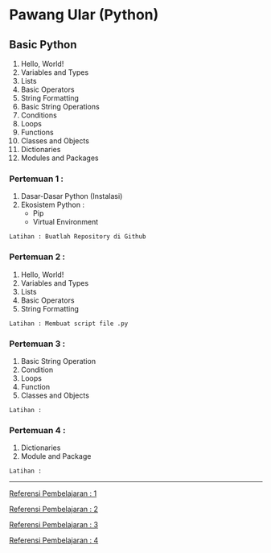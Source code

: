 # Pawang Ular (Python)


## Basic Python
1. Hello, World!
2. Variables and Types
3. Lists
4. Basic Operators
5. String Formatting
6. Basic String Operations
7. Conditions
8. Loops
9. Functions
10. Classes and Objects
11. Dictionaries
12. Modules and Packages


### Pertemuan 1 : 
  1. Dasar-Dasar Python (Instalasi)
  2. Ekosistem Python :
      - Pip
      - Virtual Environment
      
  `Latihan : Buatlah Repository di Github`

### Pertemuan 2 :
  1. Hello, World!
  2. Variables and Types
  3. Lists
  4. Basic Operators
  5. String Formatting

  `Latihan : Membuat script file .py`
  
### Pertemuan 3 :
  1. Basic String Operation
  2. Condition
  3. Loops
  4. Function
  5. Classes and Objects
  
  `Latihan : `
  
### Pertemuan 4 :
  1. Dictionaries
  2. Module and Package
  
  `Latihan : `
 
---

[Referensi Pembelajaran : 1](https://github.com/praxis-academy/akademik/tree/master/kurikulum/enterprise-python)

[Referensi Pembelajaran : 2](https://docs.python.org/3.8/tutorial/interpreter.html)

[Referensi Pembelajaran : 3](https://www.learnpython.org/)

[Referensi Pembelajaran : 4](https://blog.miguelgrinberg.com/post/the-flask-mega-tutorial-part-i-hello-world)

